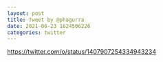 ```yaml
--- 
layout: post 
title: Tweet by @phagurra 
date: 2021-06-23 1624506226 
categories: twitter 
--- 
```

https://twitter.com/o/status/1407907254334943234